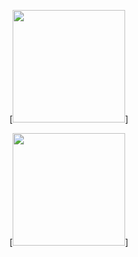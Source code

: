 

[<img height="180em" src="https://github-readme-stats.vercel.app/api/top-langs/?username=manojprabakarr&langs_count=8&theme=tokyonight"/>]

[<img height="180em" src="https://github-readme-stats.vercel.app/api?username=manojprabakarr&show_icons=true&theme=tokyonight&hide_border=true&&count_private=true&include_all_commits=true"/>]



